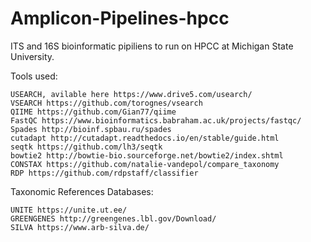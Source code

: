 # Amplicon-Pipelines-hpcc

ITS and 16S bioinformatic pipiliens to run on HPCC at Michigan State University.

Tools used:

    USEARCH, avilable here https://www.drive5.com/usearch/
    VSEARCH https://github.com/torognes/vsearch
    QIIME https://github.com/Gian77/qiime
    FastQC https://www.bioinformatics.babraham.ac.uk/projects/fastqc/
    Spades http://bioinf.spbau.ru/spades
    cutadapt http://cutadapt.readthedocs.io/en/stable/guide.html
    seqtk https://github.com/lh3/seqtk
    bowtie2 http://bowtie-bio.sourceforge.net/bowtie2/index.shtml
    CONSTAX https://github.com/natalie-vandepol/compare_taxonomy
    RDP https://github.com/rdpstaff/classifier

Taxonomic References Databases:

    UNITE https://unite.ut.ee/
    GREENGENES http://greengenes.lbl.gov/Download/
    SILVA https://www.arb-silva.de/


